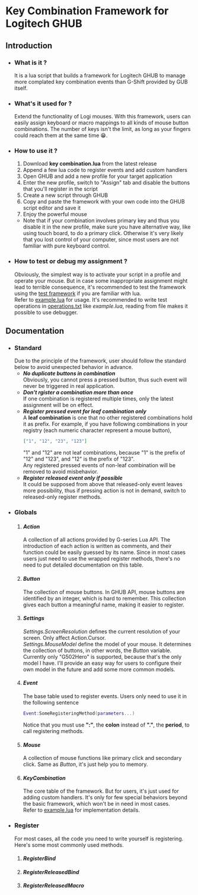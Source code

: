 # **Key Combination Framework for Logitech GHUB**
## **Introduction**
+ ### **What is it ?**
  It is a lua script that builds a framework for Logitech GHUB to manage more complated key combination events than G-Shift provided by GUB itself.
+ ### **What's it used for ?**
  Extend the functionality of Logi mouses. With this framework, users can easily assign keyboard or macro mappings to all kinds of mouse button combinations. The number of keys isn't the limit, as long as your fingers could reach them at the same time :grin:.
+ ### **How to use it ?**
  1. Download **key combination.lua** from the latest release  
  2. Append a few lua code to register events and add custom handlers
  3. Open GHUB and add a new profile for your target application
  4. Enter the new profile, switch to "Assign" tab and disable the buttons that you'll register in the script
  5. Create a new script through GHUB
  6. Copy and paste the framework with your own code into the GHUB script editor and save it
  7. Enjoy the powerful mouse
  + Note that if your combination involves primary key and thus you disable it in the new profile, make sure you have alternative way, like using touch board, to do a primary click. Otherwise it's very likely that you lost control of your computer, since most users are not familiar with pure keyboard control.
+ ### **How to test or debug my assignment ?**
  Obviously, the simplest way is to activate your script in a profile and operate your mouse. But in case some inappropriate assignment might lead to terrible consequence, it's recommended to test the framework using the [test framework](src/test/test%20framework.lua) if you are familiar with lua.  
  Refer to [example.lua](src/test/example.lua) for usage. It's recommended to write test operations in [operations.txt](src/test/operations.txt) like *example.lua*, reading from file makes it possible to use debugger.
## **Documentation**
+ ### **Standard**
  Due to the principle of the framework, user should follow the standard below to avoid unexpected behavior in advance.  
  + ***No duplicate buttons in combination***  
    Obviously, you cannot press a pressed button, thus such event will never be triggered in real application.
  + ***Don't rgister a combination more than once***  
    If one combination is registered multiple times, only the latest assignment will be on effect.
  + ***Register pressed event for leaf combination only***  
    A **leaf combination** is one that no other registered combinations hold it as prefix. For example, if you have following combinations in your registry (each numeric character represent a mouse button), 
    ```json
    ["1", "12", "23", "123"]
    ```
    "1" and "12" are not leaf combinations, because "1" is the prefix of "12" and "123", and "12" is the prefix of "123".  
    Any registered pressed events of non-leaf combination will be removed to avoid misbehavior.
  + ***Register released event only if possible***  
    It could be supposed from above that released-only event leaves more possibility, thus if pressing action is not in demand, switch to released-only register methods.
+ ### **Globals**
  1. #### ***Action***
      A collection of all actions provided by G-series Lua API. The introduction of each action is written as comments, and their function could be easily guessed by its name. Since in most cases users just need to use the wrapped register methods, there's no need to put detailed documentation on this table.
  2. #### ***Button***
      The collection of mouse buttons. In GHUB API, mouse buttons are identified by an integer, which is hard to remember. This collection gives each button a meaningful name, making it easier to register.
  3. #### ***Settings***  
      *Settings.ScreenResolution* defines the current resolution of your screen. Only affect Action.Cursor.  
	  *Settings.MouseModel* define the model of your mouse. It determines the collection of buttons, in other words, the *Button* variable. Currently only "G502Hero" is supported, because that's the only model I have. I'll provide an easy way for users to configure their own model in the future and add some more common models.
  4. #### ***Event***
      The base table used to register events. Users only need to use it in the following sentence  
	  ```lua
	  Event:SomeRegisteringMethod(parameters...)
	  ```  
	  Notice that you must use **":"**, the **colon** instead of **"."**, the **period**, to call registering methods.
  5. #### ***Mouse***
      A collection of mouse functions like primary click and secondary click. Same as *Button*, it's just help you to memory.
  6. #### ***KeyCombination***
      The core table of the framework. But for users, it's just used for adding custom handlers. It's only for few special behaviors beyond the basic framework, which won't be in need in most cases.   
	    Refer to [example.lua](src/test/example.lua) for implementation details.
+ ### **Register**
  For most cases, all the code you need to write yourself is registering. Here's some most commonly used methods.  
  1. #### ***RegisterBind***
  2. #### ***RegisterReleasedBind***
  3. #### ***RegisterReleasedMacro***